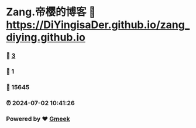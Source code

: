 # Zang.帝樱的博客 :link: https://DiYingisaDer.github.io/zang_diying.github.io 
### :page_facing_up: [3](https://DiYingisaDer.github.io/zang_diying.github.io/tag.html) 
### :speech_balloon: 1 
### :hibiscus: 15645 
### :alarm_clock: 2024-07-02 10:41:26 
### Powered by :heart: [Gmeek](https://github.com/Meekdai/Gmeek)
